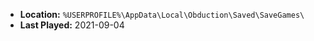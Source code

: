 * **Location:** `%USERPROFILE%\AppData\Local\Obduction\Saved\SaveGames\`
* **Last Played:** 2021-09-04
